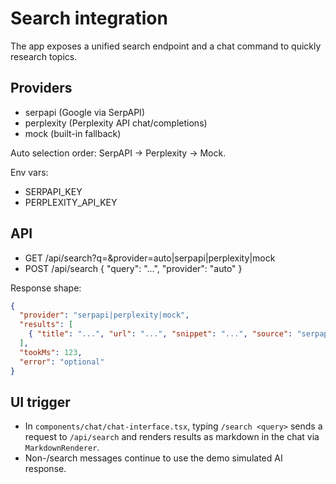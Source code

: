 # Search integration

The app exposes a unified search endpoint and a chat command to quickly research topics.

## Providers
- serpapi (Google via SerpAPI)
- perplexity (Perplexity API chat/completions)
- mock (built-in fallback)

Auto selection order: SerpAPI → Perplexity → Mock.

Env vars:
- SERPAPI_KEY
- PERPLEXITY_API_KEY

## API
- GET /api/search?q=<query>&provider=auto|serpapi|perplexity|mock
- POST /api/search { "query": "...", "provider": "auto" }

Response shape:
```json
{
  "provider": "serpapi|perplexity|mock",
  "results": [
    { "title": "...", "url": "...", "snippet": "...", "source": "serpapi", "position": 1 }
  ],
  "tookMs": 123,
  "error": "optional"
}
```

## UI trigger
- In `components/chat/chat-interface.tsx`, typing `/search <query>` sends a request to `/api/search` and renders results as markdown in the chat via `MarkdownRenderer`.
- Non-/search messages continue to use the demo simulated AI response.
